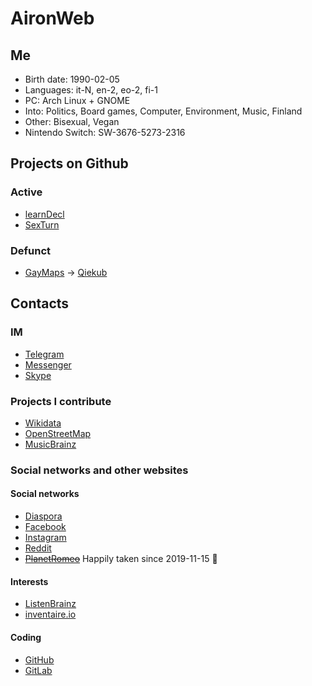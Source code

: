 # AironWeb

## Me
* Birth date: 1990-02-05
* Languages: it-N, en-2, eo-2, fi-1
* PC: Arch Linux + GNOME
* Into: Politics, Board games, Computer, Environment, Music, Finland
* Other: Bisexual, Vegan
* Nintendo Switch: SW-3676-5273-2316

## Projects on Github
### Active
* [learnDecl](http://airon90.github.io/learnDecl/index.html)
* [SexTurn](https://github.com/airon90/SexTurn)

### Defunct
* [GayMaps](http://airon90.github.io/GayMaps/index.html) → [Qiekub](https://map.qiekub.org)

## Contacts
### IM
* [Telegram](https://t.me/airon90)
* [Messenger](https://m.me/airon90)
* [Skype](skype://airon90x)

### Projects I contribute
* [Wikidata](https://www.wikidata.org/wiki/User:Airon90)
* [OpenStreetMap](https://www.openstreetmap.org/user/airon90)
* [MusicBrainz](https://musicbrainz.org/user/Airon90)

### Social networks and other websites
#### Social networks
* [Diaspora](https://diasp.eu/u/airon90)
* [Facebook](https://facebook.com/airon90)
* [Instagram](https://instagram.com/airon90)
* [Reddit](https://reddit.com/u/airon90)
* <del>[PlanetRomeo](https://planetromeo.com/profile/airon90)</del> Happily taken since 2019-11-15 🥰

#### Interests
* [ListenBrainz](https://listenbrainz.org/user/Airon90)
* [inventaire.io](https://inventaire.io/inventory/airon90)

#### Coding
* [GitHub](https://github.com/airon90)
* [GitLab](https://gitlab.com/airon90)
